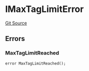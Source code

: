 # IMaxTagLimitError
[Git Source](https://github.com/thrackle-io/tron/blob/ca86a0ac3b5737f1c6c7b1df4820e4363feb10cd/src/common/IErrors.sol)


## Errors
### MaxTagLimitReached

```solidity
error MaxTagLimitReached();
```

